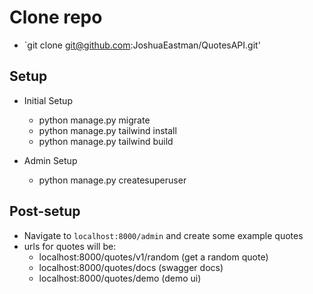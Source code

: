 # Clone repo

- `git clone git@github.com:JoshuaEastman/QuotesAPI.git'

## Setup

- Initial Setup
  - python manage.py migrate
  - python manage.py tailwind install
  - python manage.py tailwind build

- Admin Setup
  - python manage.py createsuperuser

## Post-setup

- Navigate to `localhost:8000/admin` and create some example quotes
- urls for quotes will be:
  - localhost:8000/quotes/v1/random (get a random quote)
  - localhost:8000/quotes/docs (swagger docs)
  - localhost:8000/quotes/demo (demo ui)